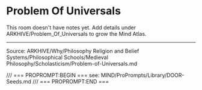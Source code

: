 # Problem Of Universals

This room doesn't have notes yet. Add details under ARKHIVE/Problem_Of_Universals to grow the Mind Atlas.

---
Source: ARKHIVE/Why/Philosophy Religion and Belief Systems/Philosophical Schools/Medieval Philosophy/Scholasticism/Problem-of-Universals.md

/// === PROPROMPT:BEGIN ===
see: MIND/ProPrompts/Library/DOOR-Seeds.md
/// === PROPROMPT:END ===
